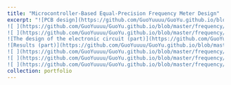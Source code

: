 ```yaml
---
title: "Microcontroller-Based Equal-Precision Frequency Meter Design"
excerpt: "![PCB design](https://github.com/GuoYuuuu/GuoYu.github.io/blob/master/frequency/PCB.png?raw=true)
![ ](https://github.com/GuoYuuuu/GuoYu.github.io/blob/master/frequency/PCB2.png?raw=true)
![ ](https://github.com/GuoYuuuu/GuoYu.github.io/blob/master/frequency/PCB3.png?raw=true)
![The design of the electronic circuit (part)](https://github.com/GuoYuuuu/GuoYu.github.io/blob/master/frequency/circuit.png?raw=true)
![Results (part)](https://github.com/GuoYuuuu/GuoYu.github.io/blob/master/frequency/FrequencyMeter.png?raw=true)
![ ](https://github.com/GuoYuuuu/GuoYu.github.io/blob/master/frequency/result.png?raw=true)
![ ](https://github.com/GuoYuuuu/GuoYu.github.io/blob/master/frequency/meter2.png?raw=true)
![ ](https://github.com/GuoYuuuu/GuoYu.github.io/blob/master/frequency/result2.png?raw=true)"
collection: portfolio
---
```

